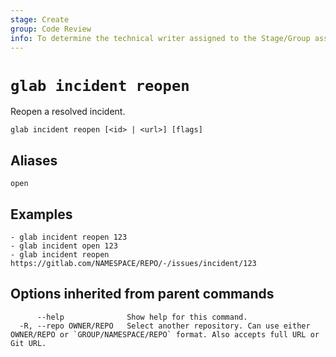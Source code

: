 ```yaml
---
stage: Create
group: Code Review
info: To determine the technical writer assigned to the Stage/Group associated with this page, see https://about.gitlab.com/handbook/product/ux/technical-writing/#assignments
---
```


<!--
This documentation is auto generated by a script.
Please do not edit this file directly. Run `make gen-docs` instead.
-->

# `glab incident reopen`

Reopen a resolved incident.

```plaintext
glab incident reopen [<id> | <url>] [flags]
```

## Aliases

```plaintext
open
```

## Examples

```plaintext
- glab incident reopen 123
- glab incident open 123
- glab incident reopen https://gitlab.com/NAMESPACE/REPO/-/issues/incident/123

```

## Options inherited from parent commands

```plaintext
      --help              Show help for this command.
  -R, --repo OWNER/REPO   Select another repository. Can use either OWNER/REPO or `GROUP/NAMESPACE/REPO` format. Also accepts full URL or Git URL.
```
